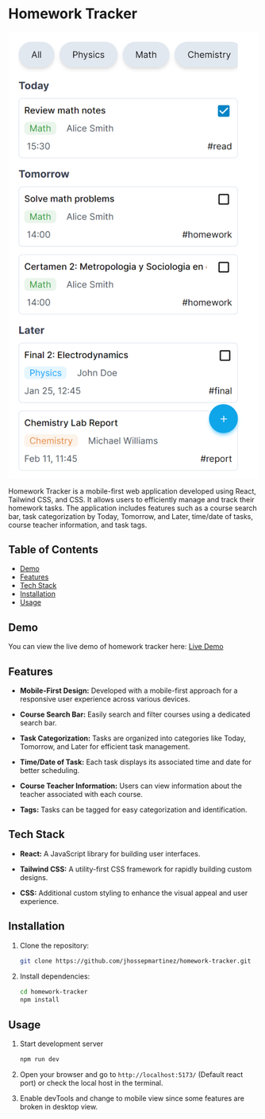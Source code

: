 # Homework Tracker

![frontend-screenshot](./homework-tracker-frontend.png)

Homework Tracker is a mobile-first web application developed using React, Tailwind CSS, and CSS. It allows users to efficiently manage and track their homework tasks. The application includes features such as a course search bar, task categorization by Today, Tomorrow, and Later, time/date of tasks, course teacher information, and task tags.

## Table of Contents

- [Demo](#demo)
- [Features](#features)
- [Tech Stack](#tech-stack)
- [Installation](#installation)
- [Usage](#usage)

## Demo

You can view the live demo of homework tracker here: [Live Demo](https://main--illustrious-banoffee-9285e5.netlify.app/)

## Features

- **Mobile-First Design:** Developed with a mobile-first approach for a responsive user experience across various devices.

- **Course Search Bar:** Easily search and filter courses using a dedicated search bar.

- **Task Categorization:** Tasks are organized into categories like Today, Tomorrow, and Later for efficient task management.

- **Time/Date of Task:** Each task displays its associated time and date for better scheduling.

- **Course Teacher Information:** Users can view information about the teacher associated with each course.

- **Tags:** Tasks can be tagged for easy categorization and identification.

## Tech Stack

- **React:** A JavaScript library for building user interfaces.

- **Tailwind CSS:** A utility-first CSS framework for rapidly building custom designs.

- **CSS:** Additional custom styling to enhance the visual appeal and user experience.

## Installation

1. Clone the repository:

    ```bash
    git clone https://github.com/jhossepmartinez/homework-tracker.git
    ```

2. Install dependencies:

    ```bash
    cd homework-tracker
    npm install
    ```

## Usage 

1. Start development server

    ```bash
    npm run dev
    ```

2. Open your browser and go to `http://localhost:5173/` (Default react port) or check the local host in the terminal.

3. Enable devTools and change to mobile view since some features are broken in desktop view.



